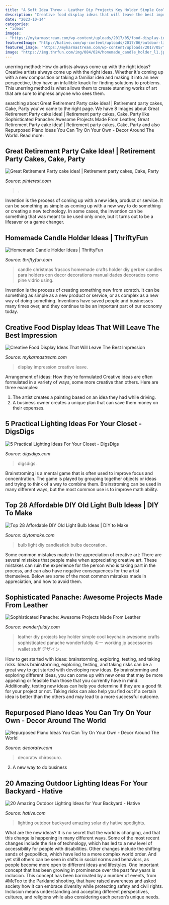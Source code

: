 ```yaml
---
title: "A Soft Idea Throw - Leather Diy Projects Key Holder Simple Cool Keychain Awesome Crafts Sophisticated Panache Wonderfuldiy キー Working Jp Accessories Wallet Stuff デザイン"
description: "Creative food display ideas that will leave the best impression"
date: "2023-10-14"
categories:
- "ideas"
images:
- "https://mykarmastream.com/wp-content/uploads/2017/05/food-display-ideas-2.jpg"
featuredImage: "http://hative.com/wp-content/uploads/2017/06/outdoor-lighting/15-outdoor-lighting-diy-ideas-tutorials.jpg"
featured_image: "https://mykarmastream.com/wp-content/uploads/2017/05/food-display-ideas-2.jpg"
image: "https://img.thrfun.com/img/084/024/homemade_candle_holder_l1.jpg"
---
```



unerring method: How do artists always come up with the right ideas?
Creative artists always come up with the right ideas. Whether it's coming up with a new composition or taking a familiar idea and making it into an new perspective, they have an infallible knack for finding solutions to problems. This unerring method is what allows them to create stunning works of art that are sure to impress anyone who sees them.

	

		
searching about Great Retirement Party cake idea! | Retirement party cakes, Cake, Party you've came to the right page. We have 8 Images about Great Retirement Party cake idea! | Retirement party cakes, Cake, Party like Sophisticated Panache: Awesome Projects Made From Leather, Great Retirement Party cake idea! | Retirement party cakes, Cake, Party and also Repurposed Piano Ideas You Can Try On Your Own - Decor Around The World. Read more:
		
    
## Great Retirement Party Cake Idea! | Retirement Party Cakes, Cake, Party

<img loading=lazy src="https://i.pinimg.com/736x/61/5b/df/615bdffd4c19995ee3ef165c5b363a3d--retirement-party-cakes-cake-ideas.jpg" onerror="this.onerror=null;this.src='https://tse2.mm.bing.net/th?id=OIP.SMnQbAhtZR4AY7rKlnLQJQHaHd&amp;pid=15.1';" alt="Great Retirement Party cake idea! | Retirement party cakes, Cake, Party">

_Source: pinterest.com_

>. 

	

Invention is the process of coming up with a new idea, product or service. It can be something as simple as coming up with a new way to do something or creating a new technology. In some cases, the invention can be something that was meant to be used only once, but it turns out to be a lifesaver or a game changer.

    
## Homemade Candle Holder Ideas | ThriftyFun

<img loading=lazy src="https://img.thrfun.com/img/084/024/homemade_candle_holder_l1.jpg" onerror="this.onerror=null;this.src='https://tse1.mm.bing.net/th?id=OIP.oSy1_AG0kDM7EgYZonwYcwHaLW&amp;pid=15.1';" alt="Homemade Candle Holder Ideas | ThriftyFun">

_Source: thriftyfun.com_

>candle christmas frascos homemade crafts holder diy gerber candles para holders con decor decorations manualidades decorados como pine vidrio using. 

	

Invention is the process of creating something new from scratch. It can be something as simple as a new product or service, or as complex as a new way of doing something. Inventions have saved people and businesses many times over, and they continue to be an important part of our economy today.

    
## Creative Food Display Ideas That Will Leave The Best Impression

<img loading=lazy src="https://mykarmastream.com/wp-content/uploads/2017/05/food-display-ideas-2.jpg" onerror="this.onerror=null;this.src='https://tse1.mm.bing.net/th?id=OIP.8QFnHSvSXG0MtoUlGvJC_gHaLG&amp;pid=15.1';" alt="Creative Food Display Ideas That Will Leave The Best Impression">

_Source: mykarmastream.com_

>display impression creative leave. 

	

Arrangement of ideas: How they're formulated
Creative ideas are often formulated in a variety of ways, some more creative than others. Here are three examples:
1. The artist creates a painting based on an idea they had while driving.
2. A business owner creates a unique plan that can save them money on their expenses.

    
## 5 Practical Lighting Ideas For Your Closet - DigsDigs

<img loading=lazy src="https://www.digsdigs.com/photos/5-practical-lighting-ideas-for-your-closet-15.jpg" onerror="this.onerror=null;this.src='https://tse3.mm.bing.net/th?id=OIP.vc0pkZN6JFd_IdP12FktTAHaLH&amp;pid=15.1';" alt="5 Practical Lighting Ideas For Your Closet - DigsDigs">

_Source: digsdigs.com_

>digsdigs. 

	

Brainstroming is a mental game that is often used to improve focus and concentration. The game is played by grouping together objects or ideas and trying to think of a way to combine them. Brainstroming can be used in many different ways, but the most common use is to improve math ability.

    
## Top 28 Affordable DIY Old Light Bulb Ideas | DIY To Make

<img loading=lazy src="http://www.diytomake.com/wp-content/uploads/2016/10/Light-Bulb-Oil-Lamp.jpg" onerror="this.onerror=null;this.src='https://tse4.mm.bing.net/th?id=OIP.eER37PxSIh52M6NyJYA5VAHaLI&amp;pid=15.1';" alt="Top 28 Affordable DIY Old Light Bulb Ideas | DIY to Make">

_Source: diytomake.com_

>bulb light diy candlestick bulbs decoration. 

	

Some common mistakes made in the appreciation of creative art:
There are several mistakes that people make when appreciating creative art. These mistakes can ruin the experience for the person who is taking part in the process, and can also have negative consequences for the artist themselves. Below are some of the most common mistakes made in appreciation, and how to avoid them.

    
## Sophisticated Panache: Awesome Projects Made From Leather

<img loading=lazy src="https://cdn.wonderfuldiy.com/wp-content/uploads/2018/09/Simple-DIY-leather-key-holder.jpg" onerror="this.onerror=null;this.src='https://tse4.mm.bing.net/th?id=OIP.GXVDZr_T14ke2I0rmIWvvwHaO3&amp;pid=15.1';" alt="Sophisticated Panache: Awesome Projects Made From Leather">

_Source: wonderfuldiy.com_

>leather diy projects key holder simple cool keychain awesome crafts sophisticated panache wonderfuldiy キー working jp accessories wallet stuff デザイン. 

	

How to get started with ideas: brainstorming, exploring, testing, and taking risks.
Ideas brainstorming, exploring, testing, and taking risks can be a great way to get started with developing new ideas. By brainstorming and exploring different ideas, you can come up with new ones that may be more appealing or feasible than those that you currently have in mind. Additionally, testing new ideas can help you determine if they are a good fit for your project or not. Taking risks can also help you find out if a certain idea is better than the others and may lead to a more successful outcome.

    
## Repurposed Piano Ideas You Can Try On Your Own - Decor Around The World

<img loading=lazy src="https://decoratw.com/wp-content/uploads/2016/07/repurposed-piano-8.jpg" onerror="this.onerror=null;this.src='https://tse2.mm.bing.net/th?id=OIP.b_E9nzwRfXoy77fxR4O8QAHaJ3&amp;pid=15.1';" alt="Repurposed Piano Ideas You Can Try On Your Own - Decor Around The World">

_Source: decoratw.com_

>decoratw chiroscuro. 

	

2. A new way to do business 

    
## 20 Amazing Outdoor Lighting Ideas For Your Backyard - Hative

<img loading=lazy src="http://hative.com/wp-content/uploads/2017/06/outdoor-lighting/15-outdoor-lighting-diy-ideas-tutorials.jpg" onerror="this.onerror=null;this.src='https://tse2.mm.bing.net/th?id=OIP.ZrGT-a-LHrxS8LB6H3hSEQHaPq&amp;pid=15.1';" alt="20 Amazing Outdoor Lighting Ideas for Your Backyard - Hative">

_Source: hative.com_

>lighting outdoor backyard amazing solar diy hative spotlights. 

	

What are the new ideas?
It is no secret that the world is changing, and that this change is happening in many different ways. Some of the most recent changes include the rise of technology, which has led to a new level of accessibility for people with disabilities. Other changes include the shifting sands of geopolitics, which have led to a more complex world order. And yet still others can be seen in shifts in social norms and behaviors, as people become more open to different ideas and lifestyles.
One important concept that has been growing in prominence over the past few years is inclusion. This concept has been barrinated by a number of events, from #MeToo to the Parkland shooting, that have raised awareness and asked society how it can embrace diversity while protecting safety and civil rights. Inclusion means understanding and accepting different perspectives, cultures, and religions while also considering each person’s unique needs.

